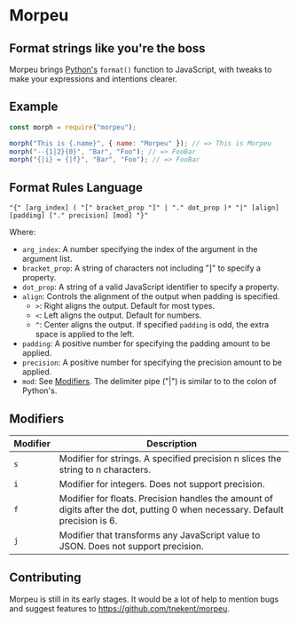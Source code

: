 # Morpeu
## Format strings like you're the boss
Morpeu brings [Python's](https://www.python.org) `format()` function to JavaScript, with tweaks to make your expressions and intentions clearer.

## Example
```js
const morph = require("morpeu");

morph("This is {.name}", { name: "Morpeu" }); // => This is Morpeu
morph("--{1|2}{0}", "Bar", "Foo"); // => FooBar
morph("{|i} = {|f}", "Bar", "Foo"); // => FooBar
```

## Format Rules Language
```
"{" [arg_index] ( "[" bracket_prop "]" | "." dot_prop )* "|" [align] [padding] ["." precision] [mod] "}"
```
Where:
* `arg_index`: A number specifying the index of the argument in the argument list.
* `bracket_prop`: A string of characters not including "]" to specify a property.
* `dot_prop`: A string of a valid JavaScript identifier to specify a property.
* `align`: Controls the alignment of the output when padding is specified.
   * `>`: Right aligns the output. Default for most types.
   * `<`: Left aligns the output. Default for numbers.
   * `^`: Center aligns the output. If specified `padding` is odd, the extra space is applied to the left.
* `padding`: A positive number for specifying the padding amount to be applied.
* `precision`: A positive number for specifying the precision amount to be applied.
* `mod`: See [Modifiers](#Modifiers).
The delimiter pipe ("|") is similar to to the colon of Python's.

## Modifiers
| Modifier | Description |
| -------- | ----------- |
| `s` | Modifier for strings. A specified precision n slices the string to n characters. |
| `i` | Modifier for integers. Does not support precision. |
| `f` | Modifier for floats. Precision handles the amount of digits after the dot, putting 0 when necessary. Default precision is 6. |
| `j` | Modifier that transforms any JavaScript value to JSON. Does not support precision. |

## Contributing
Morpeu is still in its early stages. It would be a lot of help to mention bugs and suggest features to <https://github.com/tnekent/morpeu>.
